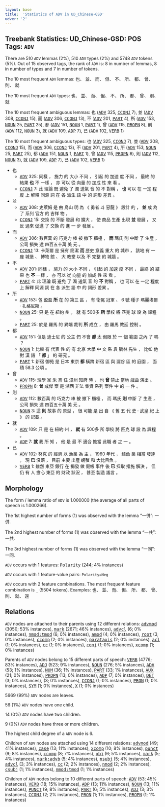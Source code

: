 ```yaml
---
layout: base
title:  'Statistics of ADV in UD_Chinese-GSD'
udver: '2'
---
```


## Treebank Statistics: UD_Chinese-GSD: POS Tags: `ADV`

There are 510 `ADV` lemmas (2%), 510 `ADV` types (2%) and 5748 `ADV` tokens (5%).
Out of 15 observed tags, the rank of `ADV` is: 8 in number of lemmas, 8 in number of types and 7 in number of tokens.

The 10 most frequent `ADV` lemmas: 也、 並、 而、 但、 不、 所、 都、 曾、 則、 就

The 10 most frequent `ADV` types:  也、 並、 而、 但、 不、 所、 都、 曾、 則、 就

The 10 most frequent ambiguous lemmas: 也 (<tt><a href="zh_gsd-pos-ADV.html">ADV</a></tt> 325, <tt><a href="zh_gsd-pos-CCONJ.html">CCONJ</a></tt> 7), 並 (<tt><a href="zh_gsd-pos-ADV.html">ADV</a></tt> 308, <tt><a href="zh_gsd-pos-CCONJ.html">CCONJ</a></tt> 15), 而 (<tt><a href="zh_gsd-pos-ADV.html">ADV</a></tt> 306, <tt><a href="zh_gsd-pos-CCONJ.html">CCONJ</a></tt> 13), 不 (<tt><a href="zh_gsd-pos-ADV.html">ADV</a></tt> 201, <tt><a href="zh_gsd-pos-PART.html">PART</a></tt> 4), 所 (<tt><a href="zh_gsd-pos-ADV.html">ADV</a></tt> 153, <tt><a href="zh_gsd-pos-NOUN.html">NOUN</a></tt> 25, <tt><a href="zh_gsd-pos-PART.html">PART</a></tt> 25), 都 (<tt><a href="zh_gsd-pos-ADV.html">ADV</a></tt> 151, <tt><a href="zh_gsd-pos-NOUN.html">NOUN</a></tt> 1, <tt><a href="zh_gsd-pos-PART.html">PART</a></tt> 1), 曾 (<tt><a href="zh_gsd-pos-ADV.html">ADV</a></tt> 115, <tt><a href="zh_gsd-pos-PROPN.html">PROPN</a></tt> 8), 則 (<tt><a href="zh_gsd-pos-ADV.html">ADV</a></tt> 112, <tt><a href="zh_gsd-pos-NOUN.html">NOUN</a></tt> 3), 就 (<tt><a href="zh_gsd-pos-ADV.html">ADV</a></tt> 109, <tt><a href="zh_gsd-pos-ADP.html">ADP</a></tt> 7), 已 (<tt><a href="zh_gsd-pos-ADV.html">ADV</a></tt> 102, <tt><a href="zh_gsd-pos-VERB.html">VERB</a></tt> 1)

The 10 most frequent ambiguous types:  也 (<tt><a href="zh_gsd-pos-ADV.html">ADV</a></tt> 325, <tt><a href="zh_gsd-pos-CCONJ.html">CCONJ</a></tt> 7), 並 (<tt><a href="zh_gsd-pos-ADV.html">ADV</a></tt> 308, <tt><a href="zh_gsd-pos-CCONJ.html">CCONJ</a></tt> 15), 而 (<tt><a href="zh_gsd-pos-ADV.html">ADV</a></tt> 306, <tt><a href="zh_gsd-pos-CCONJ.html">CCONJ</a></tt> 13), 不 (<tt><a href="zh_gsd-pos-ADV.html">ADV</a></tt> 201, <tt><a href="zh_gsd-pos-PART.html">PART</a></tt> 4), 所 (<tt><a href="zh_gsd-pos-ADV.html">ADV</a></tt> 153, <tt><a href="zh_gsd-pos-NOUN.html">NOUN</a></tt> 25, <tt><a href="zh_gsd-pos-PART.html">PART</a></tt> 25), 都 (<tt><a href="zh_gsd-pos-ADV.html">ADV</a></tt> 151, <tt><a href="zh_gsd-pos-NOUN.html">NOUN</a></tt> 1, <tt><a href="zh_gsd-pos-PART.html">PART</a></tt> 1), 曾 (<tt><a href="zh_gsd-pos-ADV.html">ADV</a></tt> 115, <tt><a href="zh_gsd-pos-PROPN.html">PROPN</a></tt> 8), 則 (<tt><a href="zh_gsd-pos-ADV.html">ADV</a></tt> 112, <tt><a href="zh_gsd-pos-NOUN.html">NOUN</a></tt> 3), 就 (<tt><a href="zh_gsd-pos-ADV.html">ADV</a></tt> 109, <tt><a href="zh_gsd-pos-ADP.html">ADP</a></tt> 7), 已 (<tt><a href="zh_gsd-pos-ADV.html">ADV</a></tt> 102, <tt><a href="zh_gsd-pos-VERB.html">VERB</a></tt> 1)


* 也
  * <tt><a href="zh_gsd-pos-ADV.html">ADV</a></tt> 325: 同樣 ， 施力 的 大小 不同 ， 引起 的 加速 度 不同 ， 最終 的 結果 <b>也</b> 不 一樣 ， 亦 可以 從 向量 的 加成 性 來 看 。
  * <tt><a href="zh_gsd-pos-CCONJ.html">CCONJ</a></tt> 7: 此 理論 既 避免 了 濁 送氣 音 的 不 對稱 ， <b>也</b> 可以 在 一定 程度 上 解釋 同源 詞 在 各 派生 語 中 的 詞形 差異 。
* 並
  * <tt><a href="zh_gsd-pos-ADV.html">ADV</a></tt> 308: 史萊姆 是 由 鳥山 明 為 《 勇者 斗 惡龍 》 設計 的 ， <b>並</b> 成 為 了 系列 官方 的 吉祥 物 。
  * <tt><a href="zh_gsd-pos-CCONJ.html">CCONJ</a></tt> 15: 交換 的 不斷 發展 和 擴大 ， 使 商品 生產 出現 <b>並</b> 發展 ， 又 反 過來 促進 了 交換 的 進 一 步 發展 。
* 而
  * <tt><a href="zh_gsd-pos-ADV.html">ADV</a></tt> 306: 數百萬 的 巧克力 棒 被 撤下 櫃檯 ， <b>而</b> 瑪氏 則 中斷 了 生產 ， 公司 損失 達 四百五十萬 美 元 。
  * <tt><a href="zh_gsd-pos-CCONJ.html">CCONJ</a></tt> 13: 卡萊爾 是 擁有 簡潔 <b>而</b> 歷史 意義 重大 的 城市 ， 該地 有 一 座 城堡 、 博物 館 、 大 教堂 以及 不 完整 的 城牆 。
* 不
  * <tt><a href="zh_gsd-pos-ADV.html">ADV</a></tt> 201: 同樣 ， 施力 的 大小 不同 ， 引起 的 加速 度 不同 ， 最終 的 結果 也 <b>不</b> 一樣 ， 亦 可以 從 向量 的 加成 性 來 看 。
  * <tt><a href="zh_gsd-pos-PART.html">PART</a></tt> 4: 此 理論 既 避免 了 濁 送氣 音 的 <b>不</b> 對稱 ， 也 可以 在 一定 程度 上 解釋 同源 詞 在 各 派生 語 中 的 詞形 差異 。
* 所
  * <tt><a href="zh_gsd-pos-ADV.html">ADV</a></tt> 153: 包 盈盈 <b>所</b> 在 的 第三 區 ， 有 衛冕 冠軍 、 6 號 種子 瑪麗埃爾 · 扎格尼斯 。
  * <tt><a href="zh_gsd-pos-NOUN.html">NOUN</a></tt> 25: 只 是 在 紐約 州 ， 就 有 500多 <b>所</b> 學校 將 匹克 球 設 為 課程 。
  * <tt><a href="zh_gsd-pos-PART.html">PART</a></tt> 25: 於是 羅馬 的 異端 裁判 <b>所</b> 成立 ， 由 羅馬 教廷 控制 。
* 都
  * <tt><a href="zh_gsd-pos-ADV.html">ADV</a></tt> 151: 但是 迪士尼 的 公主 們 不會 <b>都</b> 太 侷限 於 一 個 範圍 之內 了 嗎 ？
  * <tt><a href="zh_gsd-pos-NOUN.html">NOUN</a></tt> 1: 比較 有 代表 性 的 有 北京 大學 中 文 系 袁 毓林 先生 ， 比如 他 對 漢 語 「 <b>都</b> 」 的 研究 。
  * <tt><a href="zh_gsd-pos-PART.html">PART</a></tt> 1: 新宿 御苑 是 日本 東京 <b>都</b> 橫跨 新宿 區 與 澀谷 區 的 庭園 ， 面積 58.3 公頃 。
* 曾
  * <tt><a href="zh_gsd-pos-ADV.html">ADV</a></tt> 115: 理學 家 朱 熹 任 漳州 知府 時 ， 也 <b>曾</b> 禁止 當地 戲曲 演出 。
  * <tt><a href="zh_gsd-pos-PROPN.html">PROPN</a></tt> 8: <b>曾</b> 成傑 案 是 湘西 非法 集資 系列 案件 中 的 一 件 。
* 則
  * <tt><a href="zh_gsd-pos-ADV.html">ADV</a></tt> 112: 數百萬 的 巧克力 棒 被 撤下 櫃檯 ， 而 瑪氏 <b>則</b> 中斷 了 生產 ， 公司 損失 達 四百五十萬 美 元 。
  * <tt><a href="zh_gsd-pos-NOUN.html">NOUN</a></tt> 3: 這 <b>則</b> 故事 的 原型 ， 很 可能 是 出 自 《 舊 五 代 史 · 武皇 紀 上 》 的 記載 。
* 就
  * <tt><a href="zh_gsd-pos-ADV.html">ADV</a></tt> 109: 只 是 在 紐約 州 ， <b>就</b> 有 500多 所 學校 將 匹克 球 設 為 課程 。
  * <tt><a href="zh_gsd-pos-ADP.html">ADP</a></tt> 7: <b>就</b> 我 所 知 ， 他 是 最 不 適合 擔當 此職 者 之 一 。
* 已
  * <tt><a href="zh_gsd-pos-ADV.html">ADV</a></tt> 102: 努克 的 經濟 以 漁業 為 主 ， 1960 年代 ， 鱈魚 業 相當 發達 ， 現 <b>已</b> 沒落 ， 目前 主要 出產 螃蟹 和 大比目魚 。
  * <tt><a href="zh_gsd-pos-VERB.html">VERB</a></tt> 1: 雖然 東亞 銀行 在 揭發 做 假帳 事件 後 <b>已</b> 採取 措施 解決 ， 但 仍 有 人 擔心 東亞 的 財政 狀況 ， 甚至 製造 謠言 。

## Morphology

The form / lemma ratio of `ADV` is 1.000000 (the average of all parts of speech is 1.000266).

The 1st highest number of forms (1) was observed with the lemma “一併”: 一併.

The 2nd highest number of forms (1) was observed with the lemma “一共”: 一共.

The 3rd highest number of forms (1) was observed with the lemma “一同”: 一同.

`ADV` occurs with 1 features: <tt><a href="zh_gsd-feat-Polarity.html">Polarity</a></tt> (244; 4% instances)

`ADV` occurs with 1 feature-value pairs: `Polarity=Neg`

`ADV` occurs with 2 feature combinations.
The most frequent feature combination is `_` (5504 tokens).
Examples: 也、 並、 而、 但、 所、 都、 曾、 則、 就、 還


## Relations

`ADV` nodes are attached to their parents using 12 different relations: <tt><a href="zh_gsd-dep-advmod.html">advmod</a></tt> (3050; 53% instances), <tt><a href="zh_gsd-dep-mark.html">mark</a></tt> (2671; 46% instances), <tt><a href="zh_gsd-dep-advcl.html">advcl</a></tt> (6; 0% instances), <tt><a href="zh_gsd-dep-nmod-tmod.html">nmod:tmod</a></tt> (6; 0% instances), <tt><a href="zh_gsd-dep-amod.html">amod</a></tt> (4; 0% instances), <tt><a href="zh_gsd-dep-root.html">root</a></tt> (3; 0% instances), <tt><a href="zh_gsd-dep-ccomp.html">ccomp</a></tt> (2; 0% instances), <tt><a href="zh_gsd-dep-parataxis.html">parataxis</a></tt> (2; 0% instances), <tt><a href="zh_gsd-dep-acl.html">acl</a></tt> (1; 0% instances), <tt><a href="zh_gsd-dep-cc.html">cc</a></tt> (1; 0% instances), <tt><a href="zh_gsd-dep-conj.html">conj</a></tt> (1; 0% instances), <tt><a href="zh_gsd-dep-xcomp.html">xcomp</a></tt> (1; 0% instances)

Parents of `ADV` nodes belong to 15 different parts of speech: <tt><a href="zh_gsd-pos-VERB.html">VERB</a></tt> (4776; 83% instances), <tt><a href="zh_gsd-pos-ADJ.html">ADJ</a></tt> (523; 9% instances), <tt><a href="zh_gsd-pos-NOUN.html">NOUN</a></tt> (276; 5% instances), <tt><a href="zh_gsd-pos-ADV.html">ADV</a></tt> (53; 1% instances), <tt><a href="zh_gsd-pos-NUM.html">NUM</a></tt> (36; 1% instances), <tt><a href="zh_gsd-pos-PART.html">PART</a></tt> (33; 1% instances), <tt><a href="zh_gsd-pos-AUX.html">AUX</a></tt> (21; 0% instances), <tt><a href="zh_gsd-pos-PROPN.html">PROPN</a></tt> (13; 0% instances), <tt><a href="zh_gsd-pos-ADP.html">ADP</a></tt> (7; 0% instances), <tt><a href="zh_gsd-pos-DET.html">DET</a></tt> (3; 0% instances),  (3; 0% instances), <tt><a href="zh_gsd-pos-CCONJ.html">CCONJ</a></tt> (1; 0% instances), <tt><a href="zh_gsd-pos-PRON.html">PRON</a></tt> (1; 0% instances), <tt><a href="zh_gsd-pos-SYM.html">SYM</a></tt> (1; 0% instances), <tt><a href="zh_gsd-pos-X.html">X</a></tt> (1; 0% instances)

5669 (99%) `ADV` nodes are leaves.

56 (1%) `ADV` nodes have one child.

14 (0%) `ADV` nodes have two children.

9 (0%) `ADV` nodes have three or more children.

The highest child degree of a `ADV` node is 6.

Children of `ADV` nodes are attached using 14 different relations: <tt><a href="zh_gsd-dep-advmod.html">advmod</a></tt> (49; 41% instances), <tt><a href="zh_gsd-dep-case.html">case</a></tt> (13; 11% instances), <tt><a href="zh_gsd-dep-xcomp.html">xcomp</a></tt> (10; 8% instances), <tt><a href="zh_gsd-dep-punct.html">punct</a></tt> (9; 8% instances), <tt><a href="zh_gsd-dep-ccomp.html">ccomp</a></tt> (8; 7% instances), <tt><a href="zh_gsd-dep-obj.html">obj</a></tt> (6; 5% instances), <tt><a href="zh_gsd-dep-mark.html">mark</a></tt> (5; 4% instances), <tt><a href="zh_gsd-dep-mark-advb.html">mark:advb</a></tt> (5; 4% instances), <tt><a href="zh_gsd-dep-nsubj.html">nsubj</a></tt> (5; 4% instances), <tt><a href="zh_gsd-dep-advcl.html">advcl</a></tt> (3; 3% instances), <tt><a href="zh_gsd-dep-cc.html">cc</a></tt> (2; 2% instances), <tt><a href="zh_gsd-dep-nmod.html">nmod</a></tt> (2; 2% instances), <tt><a href="zh_gsd-dep-csubj.html">csubj</a></tt> (1; 1% instances), <tt><a href="zh_gsd-dep-nmod-tmod.html">nmod:tmod</a></tt> (1; 1% instances)

Children of `ADV` nodes belong to 10 different parts of speech: <tt><a href="zh_gsd-pos-ADV.html">ADV</a></tt> (53; 45% instances), <tt><a href="zh_gsd-pos-VERB.html">VERB</a></tt> (18; 15% instances), <tt><a href="zh_gsd-pos-ADP.html">ADP</a></tt> (13; 11% instances), <tt><a href="zh_gsd-pos-NOUN.html">NOUN</a></tt> (13; 11% instances), <tt><a href="zh_gsd-pos-PUNCT.html">PUNCT</a></tt> (9; 8% instances), <tt><a href="zh_gsd-pos-PART.html">PART</a></tt> (6; 5% instances), <tt><a href="zh_gsd-pos-ADJ.html">ADJ</a></tt> (3; 3% instances), <tt><a href="zh_gsd-pos-CCONJ.html">CCONJ</a></tt> (2; 2% instances), <tt><a href="zh_gsd-pos-PRON.html">PRON</a></tt> (1; 1% instances), <tt><a href="zh_gsd-pos-PROPN.html">PROPN</a></tt> (1; 1% instances)

